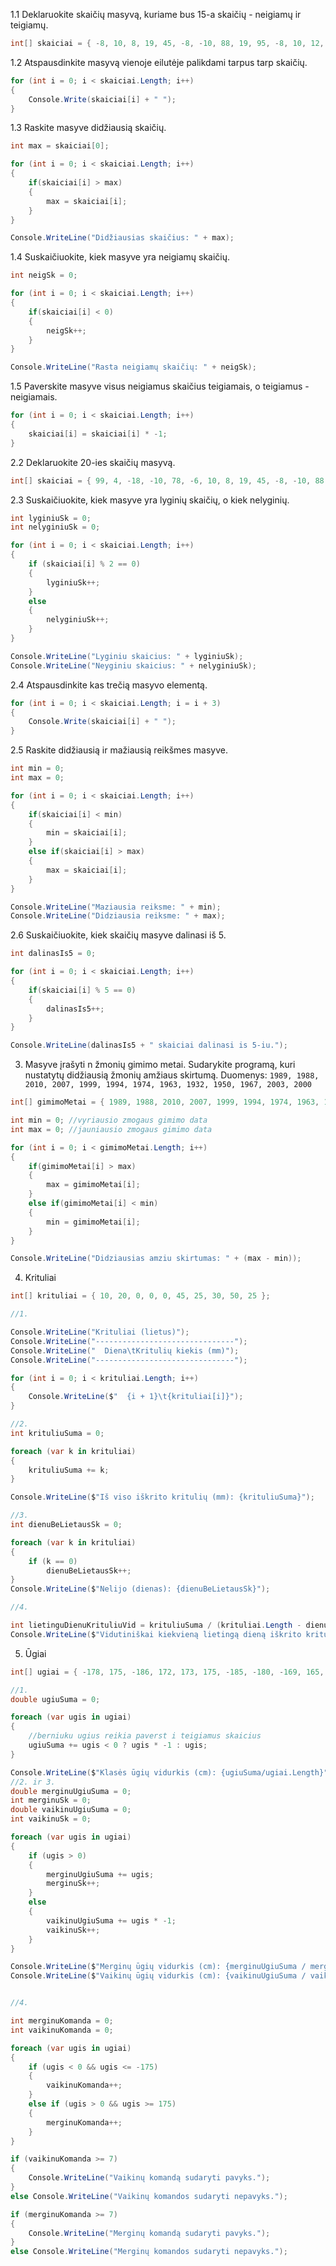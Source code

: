 1.1 Deklaruokite skaičių masyvą, kuriame bus 15-a skaičių - neigiamų ir teigiamų.

```c#
int[] skaiciai = { -8, 10, 8, 19, 45, -8, -10, 88, 19, 95, -8, 10, 12, 1, -4 };
```

1.2 Atspausdinkite masyvą vienoje eilutėje palikdami tarpus tarp skaičių.

```c#
for (int i = 0; i < skaiciai.Length; i++)
{
    Console.Write(skaiciai[i] + " ");
}
```

1.3 Raskite masyve didžiausią skaičių.

```c#
int max = skaiciai[0];

for (int i = 0; i < skaiciai.Length; i++)
{
    if(skaiciai[i] > max)
    {
        max = skaiciai[i];
    }
}

Console.WriteLine("Didžiausias skaičius: " + max);
```

1.4 Suskaičiuokite, kiek masyve yra neigiamų skaičių.

```c#
int neigSk = 0;

for (int i = 0; i < skaiciai.Length; i++)
{
    if(skaiciai[i] < 0)
    {
        neigSk++;
    }
}

Console.WriteLine("Rasta neigiamų skaičių: " + neigSk);
```

1.5 Paverskite masyve visus neigiamus skaičius teigiamais, o teigiamus - neigiamais.

```c#
for (int i = 0; i < skaiciai.Length; i++)
{
    skaiciai[i] = skaiciai[i] * -1;
}
```

2.2 Deklaruokite 20-ies skaičių masyvą.

```c#
int[] skaiciai = { 99, 4, -18, -10, 78, -6, 10, 8, 19, 45, -8, -10, 88, 19, 95, -8, 10, 12, 1, -4 };
```

2.3 Suskaičiuokite, kiek masyve yra lyginių skaičių, o kiek nelyginių.

```c#
int lyginiuSk = 0;
int nelyginiuSk = 0;

for (int i = 0; i < skaiciai.Length; i++)
{
    if (skaiciai[i] % 2 == 0)
    {
        lyginiuSk++;
    }
    else
    {
        nelyginiuSk++;
    }
}

Console.WriteLine("Lyginiu skaicius: " + lyginiuSk);
Console.WriteLine("Neyginiu skaicius: " + nelyginiuSk);
```

2.4 Atspausdinkite kas trečią masyvo elementą.

```c#
for (int i = 0; i < skaiciai.Length; i = i + 3)
{
    Console.Write(skaiciai[i] + " ");
}
```

2.5 Raskite didžiausią ir mažiausią reikšmes masyve.

```c#
int min = 0;
int max = 0;

for (int i = 0; i < skaiciai.Length; i++)
{
    if(skaiciai[i] < min)
    {
        min = skaiciai[i];
    }
    else if(skaiciai[i] > max)
    {
        max = skaiciai[i];
    }
}

Console.WriteLine("Maziausia reiksme: " + min);
Console.WriteLine("Didziausia reiksme: " + max);
```

2.6 Suskaičiuokite, kiek skaičių masyve dalinasi iš 5.

```c#
int dalinasIs5 = 0;

for (int i = 0; i < skaiciai.Length; i++)
{
    if(skaiciai[i] % 5 == 0)
    {
        dalinasIs5++;
    }
}

Console.WriteLine(dalinasIs5 + " skaiciai dalinasi is 5-iu.");
```

3. Masyve įrašyti n žmonių gimimo metai. Sudarykite programą, kuri nustatytų didžiausią žmonių amžiaus skirtumą.
Duomenys: ```1989, 1988, 2010, 2007, 1999, 1994, 1974, 1963, 1932, 1950, 1967, 2003, 2000```

```c#
int[] gimimoMetai = { 1989, 1988, 2010, 2007, 1999, 1994, 1974, 1963, 1932, 1950, 1967, 2003, 2000 };

int min = 0; //vyriausio zmogaus gimimo data
int max = 0; //jauniausio zmogaus gimimo data

for (int i = 0; i < gimimoMetai.Length; i++)
{
    if(gimimoMetai[i] > max)
    {
        max = gimimoMetai[i];
    }
    else if(gimimoMetai[i] < min)
    {
        min = gimimoMetai[i];
    }
}

Console.WriteLine("Didziausias amziu skirtumas: " + (max - min));
```

4. Krituliai

```c#
int[] krituliai = { 10, 20, 0, 0, 0, 45, 25, 30, 50, 25 };

//1.

Console.WriteLine("Krituliai (lietus)");
Console.WriteLine("-------------------------------");
Console.WriteLine("  Diena\tKritulių kiekis (mm)");
Console.WriteLine("-------------------------------");

for (int i = 0; i < krituliai.Length; i++)
{
    Console.WriteLine($"  {i + 1}\t{krituliai[i]}");
}

//2.
int krituliuSuma = 0;

foreach (var k in krituliai)
{
    krituliuSuma += k;
}

Console.WriteLine($"Iš viso iškrito kritulių (mm): {krituliuSuma}");

//3.
int dienuBeLietausSk = 0;

foreach (var k in krituliai)
{
    if (k == 0)
        dienuBeLietausSk++;
}
Console.WriteLine($"Nelijo (dienas): {dienuBeLietausSk}");

//4.

int lietinguDienuKrituliuVid = krituliuSuma / (krituliai.Length - dienuBeLietausSk);
Console.WriteLine($"Vidutiniškai kiekvieną lietingą dieną iškrito kritulių (mm): {lietinguDienuKrituliuVid}");
```

5. Ūgiai

```c#
int[] ugiai = { -178, 175, -186, 172, 173, 175, -185, -180, -169, 165, 176, 172, -180, 176, -190, 176, -174, 177, -172, 178 };

//1.
double ugiuSuma = 0;

foreach (var ugis in ugiai)
{
    //berniuku ugius reikia paverst i teigiamus skaicius
    ugiuSuma += ugis < 0 ? ugis * -1 : ugis;
}

Console.WriteLine($"Klasės ūgių vidurkis (cm): {ugiuSuma/ugiai.Length}");
//2. ir 3.
double merginuUgiuSuma = 0;
int merginuSk = 0;
double vaikinuUgiuSuma = 0;
int vaikinuSk = 0;

foreach (var ugis in ugiai)
{
    if (ugis > 0)
    {
        merginuUgiuSuma += ugis;
        merginuSk++;
    }
    else
    {
        vaikinuUgiuSuma += ugis * -1;
        vaikinuSk++;
    }
}

Console.WriteLine($"Merginų ūgių vidurkis (cm): {merginuUgiuSuma / merginuSk}");
Console.WriteLine($"Vaikinų ūgių vidurkis (cm): {vaikinuUgiuSuma / vaikinuSk}");


//4.

int merginuKomanda = 0;
int vaikinuKomanda = 0;

foreach (var ugis in ugiai)
{
    if (ugis < 0 && ugis <= -175)
    {
        vaikinuKomanda++;
    }
    else if (ugis > 0 && ugis >= 175)
    {
        merginuKomanda++;
    }
}

if (vaikinuKomanda >= 7)
{
    Console.WriteLine("Vaikinų komandą sudaryti pavyks.");
}
else Console.WriteLine("Vaikinų komandos sudaryti nepavyks.");

if (merginuKomanda >= 7)
{
    Console.WriteLine("Merginų komandą sudaryti pavyks.");
}
else Console.WriteLine("Merginų komandos sudaryti nepavyks.");
```


